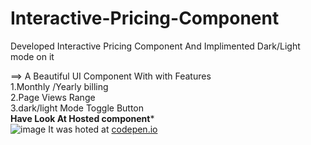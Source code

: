 # Interactive-Pricing-Component
Developed Interactive Pricing Component And Implimented Dark/Light mode on it

==> A Beautiful UI Component With with Features
<br>
1.Monthly /Yearly billing 
<br>
2.Page Views Range
<br>
3.dark/light Mode Toggle Button 
<br>
 **Have Look At Hosted component***
 <br>
  ![image](https://user-images.githubusercontent.com/84612525/178567435-c42737f5-95a6-40e2-9f3f-70b71ac68a4f.png)
It was hoted at [codepen.io](https://codepen.io/babajankhanp/full/QWmKdLO)
